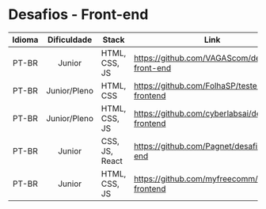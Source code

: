 # Desafios - Front-end

Idioma | Dificuldade | Stack | Link
:---:|:---:|---|---
PT-BR | Junior | HTML, CSS, JS | https://github.com/VAGAScom/desafio-front-end
PT-BR | Junior/Pleno | HTML, CSS | https://github.com/FolhaSP/teste-para-frontend
PT-BR | Junior/Pleno | HTML, CSS, JS | https://github.com/cyberlabsai/desafios-frontend
PT-BR | Junior | CSS, JS, React | https://github.com/Pagnet/desafio-front-end
PT-BR | Junior | HTML, CSS, JS | https://github.com/myfreecomm/desafio-frontend
